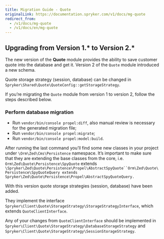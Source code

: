 ```yaml
---
title: Migration Guide - Quote
originalLink: https://documentation.spryker.com/v1/docs/mg-quote
redirect_from:
  - /v1/docs/mg-quote
  - /v1/docs/en/mg-quote
---
```


## Upgrading from Version 1.* to Version 2.*
The new version of the **Quote** module provides the ability to save customer quote into the database and get it. Version 2 of the `Quote` module introduced a new schema.

Quote storage strategy (session, database) can be changed in `Spryker\Shared\Quote\QuoteConfig::getStorageStrategy`.

If you’re migrating the `Quote` module from version 1 to version 2,  follow the steps described below.

### Perform database migration

* Run `vendor/bin/console propel:diff`, also manual review is necessary for the generated migration file;
* Run `vendor/bin/console propel:migrate`;
* Run `vendor/bin/console propel:model:build`.
 
After running the last command you’ll find some new classes in your project under `\Orm\Zed\Cms\Persistence` namespace. It’s important to make sure that they are extending the base classes from the core, i.e. `Orm\Zed\Quote\Persistence\SpyQuote` extends `\Spryker\Zed\Quote\Persistence\Propel\AbstractSpyQuote``Orm\Zed\Quote\Persistence\SpyQuoteQuery extends Spryker\Zed\Quote\Persistence\Propel\AbstractSpyQuoteQuery.`

With this version quote storage strategies (session, database) have been added. 

They implement the interface `Spryker\Client\Quote\StorageStrategy\StorageStrategyInterface`, which extends `QuoteClientInterface`.

Any of your changes from `QuoteClientInterface` should be implemented in `Spryker\Client\Quote\StorageStrategy\DatabaseStorageStrategy` and `Spryker\Client\Quote\StorageStrategy\SessionStorageStrategy`.

<!-- Last review date: Apr 10, 2018*  by  Dmitriy Krainiy-->
